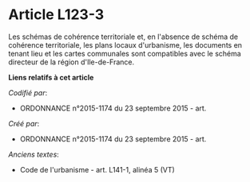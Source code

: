 # Article L123-3

Les schémas de cohérence territoriale et, en l'absence de schéma de cohérence territoriale, les plans locaux d'urbanisme, les
documents en tenant lieu et les cartes communales sont compatibles avec le schéma directeur de la région d'Ile-de-France.

**Liens relatifs à cet article**

_Codifié par_:

  - ORDONNANCE n°2015-1174 du 23 septembre 2015 - art.

_Créé par_:

  - ORDONNANCE n°2015-1174 du 23 septembre 2015 - art.

_Anciens textes_:

  - Code de l'urbanisme - art. L141-1, alinéa 5 (VT)
